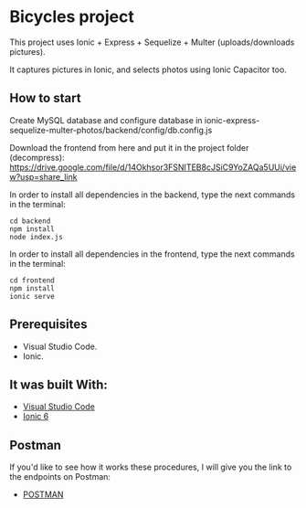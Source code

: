 # Bicycles project

This project uses Ionic + Express + Sequelize + Multer (uploads/downloads pictures).

It captures pictures in Ionic, and selects photos using Ionic Capacitor too.

## How to start

Create MySQL database and configure database in ionic-express-sequelize-multer-photos/backend/config/db.config.js

Download the frontend from here and put it in the project folder (decompress): https://drive.google.com/file/d/14Okhsor3FSNITEB8cJSiC9YoZAQa5UUi/view?usp=share_link

In order to install all dependencies in the backend, type the next commands in the terminal:

```
cd backend
npm install
node index.js
```

In order to install all dependencies in the frontend, type the next commands in the terminal:

```
cd frontend
npm install
ionic serve
```

## Prerequisites

* Visual Studio Code.
* Ionic.

## It was built With:

* [Visual Studio Code](https://code.visualstudio.com/)
* [Ionic 6](https://ionicframework.com/docs/intro)

## Postman

If you'd like to see how it works these procedures, I will give you the link to the endpoints on Postman:

* [POSTMAN](https://documenter.getpostman.com/view/20285106/2s83tFGWv8)
